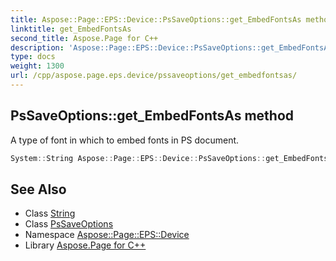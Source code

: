 ```yaml
---
title: Aspose::Page::EPS::Device::PsSaveOptions::get_EmbedFontsAs method
linktitle: get_EmbedFontsAs
second_title: Aspose.Page for C++
description: 'Aspose::Page::EPS::Device::PsSaveOptions::get_EmbedFontsAs method. A type of font in which to embed fonts in PS document in C++.'
type: docs
weight: 1300
url: /cpp/aspose.page.eps.device/pssaveoptions/get_embedfontsas/
---
```

## PsSaveOptions::get_EmbedFontsAs method


A type of font in which to embed fonts in PS document.

```cpp
System::String Aspose::Page::EPS::Device::PsSaveOptions::get_EmbedFontsAs() const
```

## See Also

* Class [String](../../../system/string/)
* Class [PsSaveOptions](../)
* Namespace [Aspose::Page::EPS::Device](../../)
* Library [Aspose.Page for C++](../../../)
